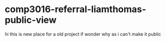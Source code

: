 # comp3016-referral-liamthomas-public-view
hi this is new place for a old project if wonder why as i can't make it public 
